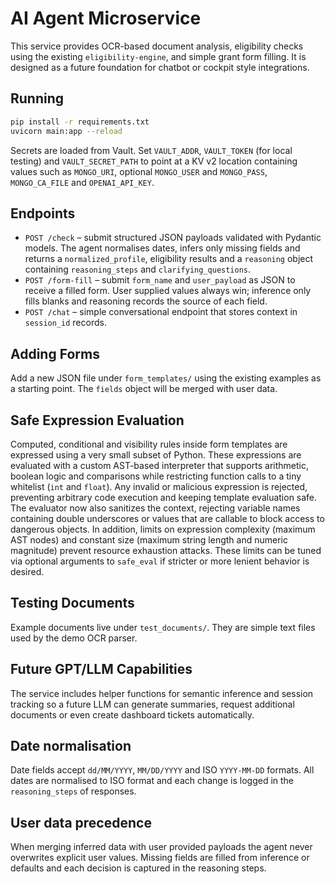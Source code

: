 # AI Agent Microservice

This service provides OCR-based document analysis, eligibility checks using the
existing `eligibility-engine`, and simple grant form filling. It is designed as a
future foundation for chatbot or cockpit style integrations.

## Running

```bash
pip install -r requirements.txt
uvicorn main:app --reload
```

Secrets are loaded from Vault. Set `VAULT_ADDR`, `VAULT_TOKEN` (for local
testing) and `VAULT_SECRET_PATH` to point at a KV v2 location containing values
such as `MONGO_URI`, optional `MONGO_USER` and `MONGO_PASS`, `MONGO_CA_FILE` and
`OPENAI_API_KEY`.

## Endpoints

- `POST /check` – submit structured JSON payloads validated with Pydantic
  models. The agent normalises dates, infers only missing fields and returns a
  `normalized_profile`, eligibility results and a `reasoning` object containing
  `reasoning_steps` and `clarifying_questions`.
- `POST /form-fill` – submit `form_name` and `user_payload` as JSON to receive a
  filled form. User supplied values always win; inference only fills blanks and
  reasoning records the source of each field.
- `POST /chat` – simple conversational endpoint that stores context in
  `session_id` records.

## Adding Forms

Add a new JSON file under `form_templates/` using the existing examples as a
starting point. The `fields` object will be merged with user data.

## Safe Expression Evaluation

Computed, conditional and visibility rules inside form templates are expressed
using a very small subset of Python. These expressions are evaluated with a
custom AST-based interpreter that supports arithmetic, boolean logic and
comparisons while restricting function calls to a tiny whitelist (`int` and
`float`).  Any invalid or malicious expression is rejected, preventing arbitrary
code execution and keeping template evaluation safe. The evaluator now also
sanitizes the context, rejecting variable names containing double underscores or
values that are callable to block access to dangerous objects. In addition,
limits on expression complexity (maximum AST nodes) and constant size (maximum
string length and numeric magnitude) prevent resource exhaustion attacks. These
limits can be tuned via optional arguments to ``safe_eval`` if stricter or more
lenient behavior is desired.

## Testing Documents

Example documents live under `test_documents/`. They are simple text files used
by the demo OCR parser.

## Future GPT/LLM Capabilities

The service includes helper functions for semantic inference and session
tracking so a future LLM can generate summaries, request additional documents or
even create dashboard tickets automatically.

## Date normalisation

Date fields accept `dd/MM/YYYY`, `MM/DD/YYYY` and ISO `YYYY-MM-DD` formats. All
dates are normalised to ISO format and each change is logged in the
`reasoning_steps` of responses.

## User data precedence

When merging inferred data with user provided payloads the agent never
overwrites explicit user values. Missing fields are filled from inference or
defaults and each decision is captured in the reasoning steps.

